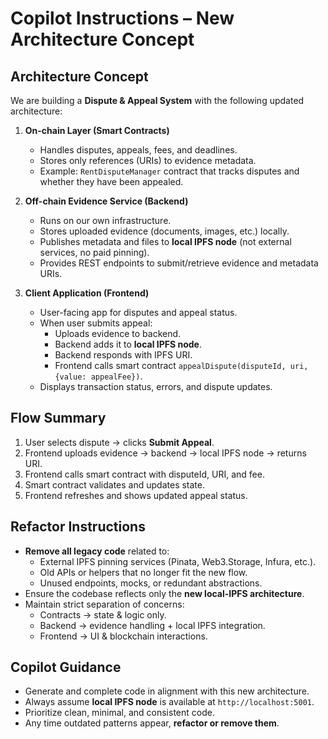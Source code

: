 # Copilot Instructions – New Architecture Concept

## Architecture Concept
We are building a **Dispute & Appeal System** with the following updated architecture:

1. **On-chain Layer (Smart Contracts)**  
   - Handles disputes, appeals, fees, and deadlines.  
   - Stores only references (URIs) to evidence metadata.  
   - Example: `RentDisputeManager` contract that tracks disputes and whether they have been appealed.  

2. **Off-chain Evidence Service (Backend)**  
   - Runs on our own infrastructure.  
   - Stores uploaded evidence (documents, images, etc.) locally.  
   - Publishes metadata and files to **local IPFS node** (not external services, no paid pinning).  
   - Provides REST endpoints to submit/retrieve evidence and metadata URIs.  

3. **Client Application (Frontend)**  
   - User-facing app for disputes and appeal status.  
   - When user submits appeal:  
     - Uploads evidence to backend.  
     - Backend adds it to **local IPFS node**.  
     - Backend responds with IPFS URI.  
     - Frontend calls smart contract `appealDispute(disputeId, uri, {value: appealFee})`.  
   - Displays transaction status, errors, and dispute updates.  

## Flow Summary
1. User selects dispute → clicks **Submit Appeal**.  
2. Frontend uploads evidence → backend → local IPFS node → returns URI.  
3. Frontend calls smart contract with disputeId, URI, and fee.  
4. Smart contract validates and updates state.  
5. Frontend refreshes and shows updated appeal status.  

## Refactor Instructions
- **Remove all legacy code** related to:  
  - External IPFS pinning services (Pinata, Web3.Storage, Infura, etc.).  
  - Old APIs or helpers that no longer fit the new flow.  
  - Unused endpoints, mocks, or redundant abstractions.  
- Ensure the codebase reflects only the **new local-IPFS architecture**.  
- Maintain strict separation of concerns:  
  - Contracts → state & logic only.  
  - Backend → evidence handling + local IPFS integration.  
  - Frontend → UI & blockchain interactions.  

## Copilot Guidance
- Generate and complete code in alignment with this new architecture.  
- Always assume **local IPFS node** is available at `http://localhost:5001`.  
- Prioritize clean, minimal, and consistent code.  
- Any time outdated patterns appear, **refactor or remove them**.  
